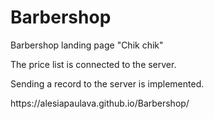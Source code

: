 # Barbershop
Barbershop landing page "Chik chik"

<p>The price list is connected to the server.</p>
<p>Sending a record to the server is implemented.</p>
<p>https://alesiapaulava.github.io/Barbershop/</p>
